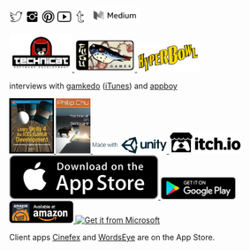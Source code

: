 <!-- a href="http://about.me/philchu"><img src="/images/aboutme_assets/me-badge-64.png" width="25"></a -->
<!-- a href="http://facebook.com/technicatllc"><img src="/images/ionicons/social-facebook-outline.png" width="25"></a -->
<a href="http://twitter.com/fugugames"><img src="/images/ionicons/social-twitter-outline.png" width="25"></a>
<a href="http://instagram.com/fugugames"><img src="/images/ionicons/social-instagram.png" width="25"></a>
<a href="http://pinterest.com/technicat"><img src="/images/ionicons/social-pinterest-outline.png" width="25"></a>
<a href="https://www.youtube.com/channel/UCFMjUtDaktaxTIRmNC0ySVw"><img src="/images/ionicons/social-youtube-outline.png" width="25"></a>
<a href="http://fugugames.tumblr.com/"><img src="/images/ionicons/social-tumblr-outline.png" width="25"></a>
<a href="http://medium.com/@technicat"><img alt="Medium"
       src="images/medium/lockup/medium-lockup-dark.png" height="30"/></a>
<!--       
[résumé](https://medium.com/technicat-on-software/my-medium-resume-39ff22301f5b), [demo reel](https://medium.com/technicat-on-software/my-demo-reel-704a3cf87d5e#.rwsxm88tr)
-->

<a href="http://facebook.com/technicatllc">
  <img alt="Technicat on Facebook"
       src="images/technicat/TechnicatLogo480x320.png" height="70"/>
</a>
<a href="http://facebook.com/fugugames">
  <img alt="Fugu Games on Facebook"
       src="images/fugugames/logos/FUGUlogo_Side.jpg" height="60"/>
</a>    
<a href="http://facebook.com/hyperbowl">
  <img alt="HyperBowl on Facebook"
       src="images/hyperbowl/3d-rendered-hyperbowl.jpg" height="50"/>
</a>
 <!-- a href="http://facebook.com/talkdimsum">
  <img alt="Talk Dim Sum on Facebook"
       src="images/hyperbowl/3d-rendered-hyperbowl.jpg" height="50"/>
</a>
-->

<!-- ### Blogs and Interviews  -->

<!-- a href="http://medium.com/@technicat">
  <img alt="Medium"
       src="images/medium/lockup/medium-lockup-dark.png" height="30"/>
</a -->
<!--
[Medium](http://medium.com/@technicat),
[Tumblr](http://fugugames.tumblr.com/), [Gamasutra](http://www.gamasutra.com/blogs/author/PhilChu/924713/)
-->

interviews with [gamkedo](http://po.st/rrNbD5) ([iTunes](https://itunes.apple.com/us/podcast/phil-chu/id1006574766?i=1000352808460)) and [appboy](https://www.appboy.com/blog/interview-philip-chu-they-dont-make-em-like-they-used-to/)


<!-- ### Books, Games, and Apps -->

<a href="https://www.amazon.com/Learn-Unity-Development-Technology-Action/dp/1430248750">
  <img alt="Learn Unity 4 for iOS Game Development"
       src="images/books/17063557._SX120_.jpg" height="100"/>
</a>
<a href="https://www.amazon.com/Technicat-Software-Philip-Chu-ebook/dp/B00703SOLC">
  <img alt="Technicat on Software"
       src="images/books/13417642._SY180_.jpg" height="100"/>
</a>

<!-- [itch.io](http://hyperbowl.io/), [Game Jolt](http://gamejolt.com/games/hyperbowl/1342), [Unity Connect](https://connect.unity.com/u/581cd652090915002eeb8739) -->

<!--
### Apps
[App Store](https://itunes.apple.com/us/developer/technicat-llc/id295241742), [Google Play](https://play.google.com/store/apps/developer?id=Technicat+LLC), [Amazon Appstore](https://www.amazon.com/s/ref=bl_sr_mobile-apps?_encoding=UTF8&field-brandtextbin=Technicat%2C%20LLC&node=2350149011), [Mac App Store](https://itunes.apple.com/us/app/hyperbowl/id420366516) -->

<!-- a href="https://madewith.unity.com/profiles/technicat-llc">
  <img alt="Made with Unity"
       src="images/badges/made-with-unity-logo-png/mwu-logo-rgb.png" height="30"/>
</a>
<a href="https://connect.unity.com/u/581cd652090915002eeb8739">
  <img alt="Unity Connect"
       src="images/badges/unityconnect.png" height="30"/>
</a -->
<a href="https://connect.unity.com/u/581cd652090915002eeb8739">
  <img alt="Made with Unity"
       src="images/badges/made-with-unity-logo-png/mwu-logo-rgb.png" height="30"/>
</a>

<a href="http://technicat.io">
  <img alt="technicat.io"
       src="images/badges/itchio/logo_transparent.png" height="40"/>
</a>
<!-- a href="http://hyperbowl.io">
  <img alt="hyperbowl.io"
       src="images/hyperbowl/3d-rendered-hyperbowl.jpg" height="50"/>
</a -->

<a href="https://itunes.apple.com/us/developer/technicat-llc/id295241742">
  <img alt="Download on the Mac App Store"
       src="images/badges/Download_on_the_App_Store_Badge_US-UK_135x40.svg" />
</a>
<!-- a href="https://itunes.apple.com/us/app/hyperbowl/id420366516">
  <img alt="Download on the Mac App Store"
       src="images/badges/Download_on_the_Mac_App_Store_Badge_US-UK_165x40.svg" />
</a -->
<a href="https://play.google.com/store/apps/developer?id=Technicat+LLC">
  <img alt="Get it on Google Play"
       src="images/badges/en_badge_web_generic.png" height="40" />
</a>

<!--a href="https://www.amazon.com/s/ref=bl_sr_mobile-apps?_encoding=UTF8&field-brandtextbin=Technicat%2C%20LLC&node=2350149011" -->
<a href="https://www.amazon.com/Technicat-LLC-HyperBowl-Pro/dp/B005V1SIVQ">
  <img alt="Amazon Appstore"
       src="images/badges/amazon-underground-app-us-black.png" height="40" />
</a>
<a href="https://www.microsoft.com/store/apps/9nblggh2sppf?ocid=badge"><img src="https://assets.windowsphone.com/85864462-9c82-451e-9355-a3d5f874397a/English_get-it-from-MS_InvariantCulture_Default.png" alt="Get it from Microsoft" height="40"/></a>
<!--a href="https://www.microsoft.com/store/apps/9nblggh2sppf?ocid=badge"><img src="https://assets.windowsphone.com/f2f77ec7-9ba9-4850-9ebe-77e366d08adc/English_Get_it_Win_10_InvariantCulture_Default.png" alt="Get it on Windows 10" height="40"/></a -->

Client apps <a href="https://itunes.apple.com/us/app/cinefex/id512379220">Cinefex</a> and <a href="https://itunes.apple.com/us/app/wordseye/id935738913">WordsEye</a> are on the App Store.
